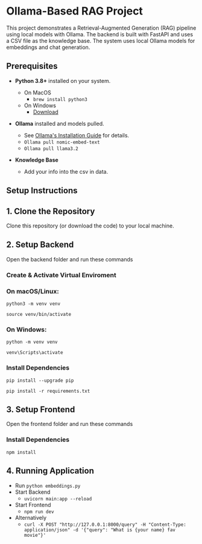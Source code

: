 # Ollama-Based RAG Project

This project demonstrates a Retrieval-Augmented Generation (RAG) pipeline using local models with Ollama. The backend is built with FastAPI and uses a CSV file as the knowledge base. The system uses local Ollama models for embeddings and chat generation.

## Prerequisites

- **Python 3.8+** installed on your system.
   - On MacOS
     - `brew install python3`
   - On Windows
     - [Download](https://www.python.org/downloads/windows/)


- **Ollama** installed and models pulled.  
  - See [Ollama's Installation Guide](https://ollama.com/download) for details.
  - `Ollama pull nomic-embed-text `
  - `Ollama pull llama3.2`
  
- **Knowledge Base** 
  - Add your info into the csv in data.

## Setup Instructions

## 1. Clone the Repository

Clone this repository (or download the code) to your local machine.

## 2. Setup Backend

Open the backend folder and run these commands


### Create & Activate Virtual Enviroment

### On macOS/Linux:
`python3 -m venv venv`

`source venv/bin/activate`


### On Windows:
`python -m venv venv`

`venv\Scripts\activate`

### Install Dependencies

`pip install --upgrade pip`

`pip install -r requirements.txt`

## 3. Setup Frontend
Open the frontend folder and run these commands

### Install Dependencies
`npm install`

## 4. Running Application
- Run `python embeddings.py`
- Start Backend 
  - `uvicorn main:app --reload`
- Start Frontend
  - `npm run dev`
- Alternatively 
  - ` curl -X POST "http://127.0.0.1:8000/query" -H "Content-Type: application/json" -d '{"query": "What is {your name} fav movie"}' `

